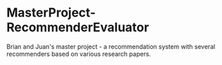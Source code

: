 # MasterProject-RecommenderEvaluator
Brian and Juan's master project - a recommendation system with several recommenders based on various research papers.
